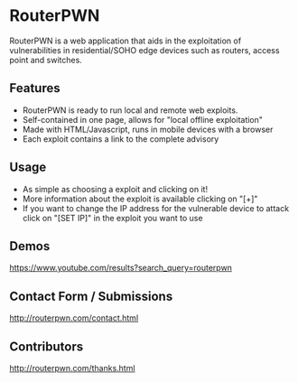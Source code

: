 # RouterPWN

RouterPWN is a web application that aids in the exploitation of vulnerabilities in residential/SOHO edge devices such as routers, access point and switches.

## Features

* RouterPWN is ready to run local and remote web exploits.
* Self-contained in one page, allows for "local offline exploitation"
* Made with HTML/Javascript, runs in mobile devices with a browser
* Each exploit contains a link to the complete advisory 

## Usage
* As simple as choosing a exploit and clicking on it!
* More information about the exploit is available clicking on "[+]"
* If you want to change the IP address for the vulnerable device to attack click on "[SET IP]" in the exploit you want to use


## Demos

https://www.youtube.com/results?search_query=routerpwn


## Contact Form / Submissions

http://routerpwn.com/contact.html


## Contributors

http://routerpwn.com/thanks.html

